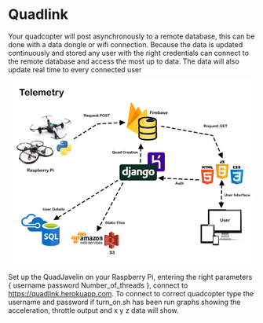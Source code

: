 # Quadlink

Your quadcopter will post asynchronously to a remote database, this can be done with a data dongle or wifi connection. Because the data is updated continuously and stored any user with the right credentials can connect to the remote database and access the most up to data. The data will also update real time to every connected user

![Screenshot](telemetry.png)

Set up the QuadJavelin on your Raspberry Pi, entering the right parameters { username password Number_of_threads }, connect to https://quadlink.herokuapp.com. To connect to correct quadcopter type the username and password if turn_on.sh has been run graphs showing the acceleration, throttle output and x y z data will show.
